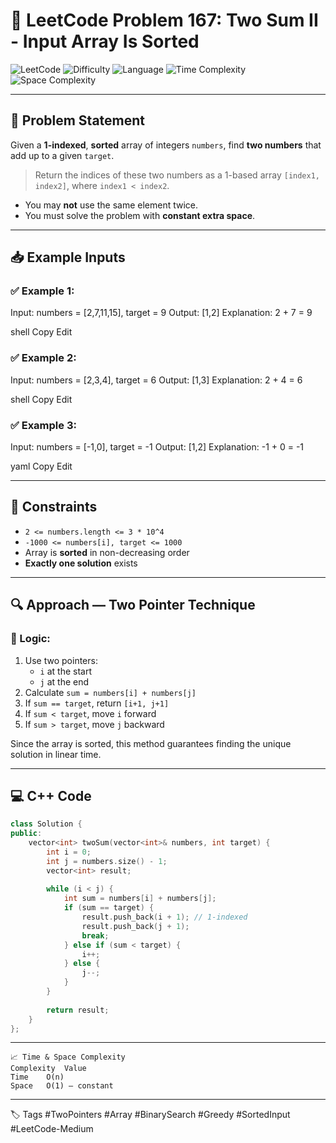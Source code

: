 # 🔢 LeetCode Problem 167: Two Sum II - Input Array Is Sorted

![LeetCode](https://img.shields.io/badge/LeetCode-Two%20Sum%20II-orange)
![Difficulty](https://img.shields.io/badge/Difficulty-Medium-yellow)
![Language](https://img.shields.io/badge/Language-C%2B%2B-blue)
![Time Complexity](https://img.shields.io/badge/Time%20Complexity-O(n)-brightgreen)
![Space Complexity](https://img.shields.io/badge/Space%20Complexity-O(1)-blueviolet)

---

## 📘 Problem Statement

Given a **1-indexed**, **sorted** array of integers `numbers`, find **two numbers** that add up to a given `target`.

> Return the indices of these two numbers as a 1-based array `[index1, index2]`, where `index1 < index2`.

- You may **not** use the same element twice.
- You must solve the problem with **constant extra space**.

---

## 📥 Example Inputs

### ✅ Example 1:
Input: numbers = [2,7,11,15], target = 9
Output: [1,2]
Explanation: 2 + 7 = 9

shell
Copy
Edit

### ✅ Example 2:
Input: numbers = [2,3,4], target = 6
Output: [1,3]
Explanation: 2 + 4 = 6

shell
Copy
Edit

### ✅ Example 3:
Input: numbers = [-1,0], target = -1
Output: [1,2]
Explanation: -1 + 0 = -1

yaml
Copy
Edit

---

## 📌 Constraints

- `2 <= numbers.length <= 3 * 10^4`
- `-1000 <= numbers[i], target <= 1000`
- Array is **sorted** in non-decreasing order
- **Exactly one solution** exists

---

## 🔍 Approach — Two Pointer Technique

### 🧠 Logic:

1. Use two pointers:  
   - `i` at the start  
   - `j` at the end  
2. Calculate `sum = numbers[i] + numbers[j]`
3. If `sum == target`, return `[i+1, j+1]`
4. If `sum < target`, move `i` forward
5. If `sum > target`, move `j` backward

Since the array is sorted, this method guarantees finding the unique solution in linear time.

---

## 💻 C++ Code

```cpp
class Solution {
public:
    vector<int> twoSum(vector<int>& numbers, int target) {
        int i = 0;
        int j = numbers.size() - 1;
        vector<int> result;
        
        while (i < j) {
            int sum = numbers[i] + numbers[j];
            if (sum == target) {
                result.push_back(i + 1); // 1-indexed
                result.push_back(j + 1);
                break;
            } else if (sum < target) {
                i++;
            } else {
                j--;
            }
        }
        
        return result;
    }
};
```
---
```
📈 Time & Space Complexity
Complexity	Value
Time	O(n)
Space	O(1) — constant
```
---
🏷 Tags
#TwoPointers #Array #BinarySearch #Greedy #SortedInput #LeetCode-Medium
